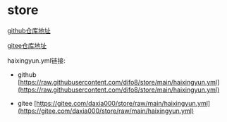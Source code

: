 # store

[github仓库地址](https://github.com/difo8/store)

[gitee仓库地址](https://gitee.com/daxia000/store)

haixingyun.yml链接:
- github
[https://raw.githubusercontent.com/difo8/store/main/haixingyun.yml](https://raw.githubusercontent.com/difo8/store/main/haixingyun.yml)

- gitee
[https://gitee.com/daxia000/store/raw/main/haixingyun.yml](https://gitee.com/daxia000/store/raw/main/haixingyun.yml)

